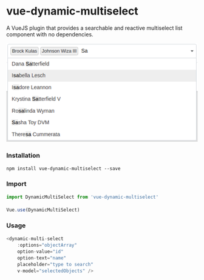 # vue-dynamic-multiselect
A VueJS plugin that provides a searchable and reactive multiselect list component with no dependencies.

![alt text](https://raw.githubusercontent.com/silasmontgomery/vue-dynamic-multiselect/master/src/images/dynamic-multiselect.png "vue-dynamic-multiselect screenshot")

### Installation
```
npm install vue-dynamic-multiselect --save
```

### Import
```javascript
import DynamicMultiSelect from 'vue-dynamic-multiselect'

Vue.use(DynamicMultiSelect)
```

### Usage
```javascript
<dynamic-multi-select 
    :options="objectArray"
    option-value="id"
    option-text="name"
    placeholder="type to search"
    v-model="selectedObjects" />
```